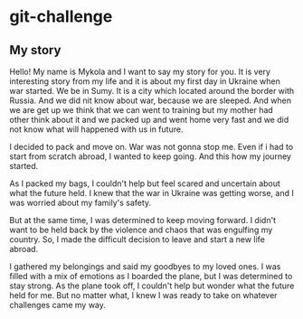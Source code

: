 # git-challenge

## My story

Hello! My name is Mykola and I want to say my story for you. It is very interesting story from my life and it is about my first day in Ukraine when war started.
We be in Sumy. It is a city which located around the border with Russia. And we did nit know about war, because we are sleeped.
And when we are get up we think that we can went to training but my mother had other think about it and we packed up and went home very fast and we did not know what will happened with us in future.

I decided to pack and move on. War was not gonna stop me.
Even if i had to start from scratch abroad, I wanted to keep going.
And this how my journey started.

As I packed my bags, I couldn't help but feel scared and uncertain about what the future held. I knew that the war in Ukraine was getting worse, and I was worried about my family's safety.

But at the same time, I was determined to keep moving forward. I didn't want to be held back by the violence and chaos that was engulfing my country. So, I made the difficult decision to leave and start a new life abroad.

I gathered my belongings and said my goodbyes to my loved ones. I was filled with a mix of emotions as I boarded the plane, but I was determined to stay strong. As the plane took off, I couldn't help but wonder what the future held for me. But no matter what, I knew I was ready to take on whatever challenges came my way.
